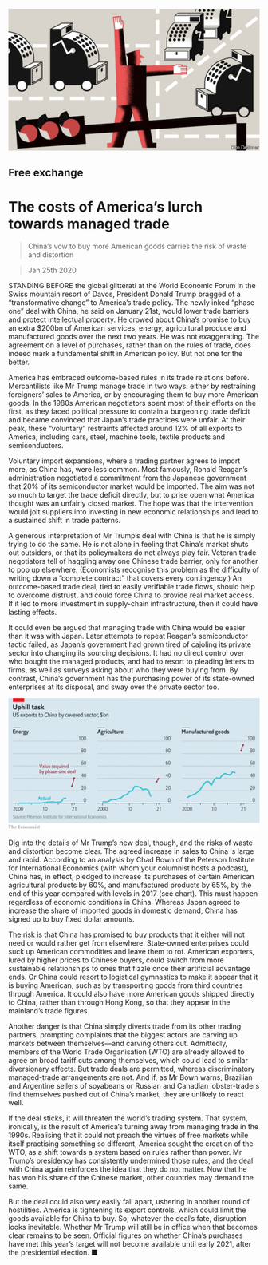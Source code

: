 ![](./images/20200125_FND010.jpg)

## Free exchange

# The costs of America’s lurch towards managed trade

> China’s vow to buy more American goods carries the risk of waste and distortion

> Jan 25th 2020

STANDING BEFORE the global glitterati at the World Economic Forum in the Swiss mountain resort of Davos, President Donald Trump bragged of a “transformative change” to America’s trade policy. The newly inked “phase one” deal with China, he said on January 21st, would lower trade barriers and protect intellectual property. He crowed about China’s promise to buy an extra $200bn of American services, energy, agricultural produce and manufactured goods over the next two years. He was not exaggerating. The agreement on a level of purchases, rather than on the rules of trade, does indeed mark a fundamental shift in American policy. But not one for the better.

America has embraced outcome-based rules in its trade relations before. Mercantilists like Mr Trump manage trade in two ways: either by restraining foreigners’ sales to America, or by encouraging them to buy more American goods. In the 1980s American negotiators spent most of their efforts on the first, as they faced political pressure to contain a burgeoning trade deficit and became convinced that Japan’s trade practices were unfair. At their peak, these “voluntary” restraints affected around 12% of all exports to America, including cars, steel, machine tools, textile products and semiconductors.

Voluntary import expansions, where a trading partner agrees to import more, as China has, were less common. Most famously, Ronald Reagan’s administration negotiated a commitment from the Japanese government that 20% of its semiconductor market would be imported. The aim was not so much to target the trade deficit directly, but to prise open what America thought was an unfairly closed market. The hope was that the intervention would jolt suppliers into investing in new economic relationships and lead to a sustained shift in trade patterns.

A generous interpretation of Mr Trump’s deal with China is that he is simply trying to do the same. He is not alone in feeling that China’s market shuts out outsiders, or that its policymakers do not always play fair. Veteran trade negotiators tell of haggling away one Chinese trade barrier, only for another to pop up elsewhere. (Economists recognise this problem as the difficulty of writing down a “complete contract” that covers every contingency.) An outcome-based trade deal, tied to easily verifiable trade flows, should help to overcome distrust, and could force China to provide real market access. If it led to more investment in supply-chain infrastructure, then it could have lasting effects.

It could even be argued that managing trade with China would be easier than it was with Japan. Later attempts to repeat Reagan’s semiconductor tactic failed, as Japan’s government had grown tired of cajoling its private sector into changing its sourcing decisions. It had no direct control over who bought the managed products, and had to resort to pleading letters to firms, as well as surveys asking about who they were buying from. By contrast, China’s government has the purchasing power of its state-owned enterprises at its disposal, and sway over the private sector too.

![](./images/20200125_FNC228.png)

Dig into the details of Mr Trump’s new deal, though, and the risks of waste and distortion become clear. The agreed increase in sales to China is large and rapid. According to an analysis by Chad Bown of the Peterson Institute for International Economics (with whom your columnist hosts a podcast), China has, in effect, pledged to increase its purchases of certain American agricultural products by 60%, and manufactured products by 65%, by the end of this year compared with levels in 2017 (see chart). This must happen regardless of economic conditions in China. Whereas Japan agreed to increase the share of imported goods in domestic demand, China has signed up to buy fixed dollar amounts.

The risk is that China has promised to buy products that it either will not need or would rather get from elsewhere. State-owned enterprises could suck up American commodities and leave them to rot. American exporters, lured by higher prices to Chinese buyers, could switch from more sustainable relationships to ones that fizzle once their artificial advantage ends. Or China could resort to logistical gymnastics to make it appear that it is buying American, such as by transporting goods from third countries through America. It could also have more American goods shipped directly to China, rather than through Hong Kong, so that they appear in the mainland’s trade figures.

Another danger is that China simply diverts trade from its other trading partners, prompting complaints that the biggest actors are carving up markets between themselves—and carving others out. Admittedly, members of the World Trade Organisation (WTO) are already allowed to agree on broad tariff cuts among themselves, which could lead to similar diversionary effects. But trade deals are permitted, whereas discriminatory managed-trade arrangements are not. And if, as Mr Bown warns, Brazilian and Argentine sellers of soyabeans or Russian and Canadian lobster-traders find themselves pushed out of China’s market, they are unlikely to react well.

If the deal sticks, it will threaten the world’s trading system. That system, ironically, is the result of America’s turning away from managing trade in the 1990s. Realising that it could not preach the virtues of free markets while itself practising something so different, America sought the creation of the WTO, as a shift towards a system based on rules rather than power. Mr Trump’s presidency has consistently undermined those rules, and the deal with China again reinforces the idea that they do not matter. Now that he has won his share of the Chinese market, other countries may demand the same.

But the deal could also very easily fall apart, ushering in another round of hostilities. America is tightening its export controls, which could limit the goods available for China to buy. So, whatever the deal’s fate, disruption looks inevitable. Whether Mr Trump will still be in office when that becomes clear remains to be seen. Official figures on whether China’s purchases have met this year’s target will not become available until early 2021, after the presidential election. ■